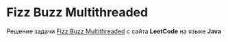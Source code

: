 # Fizz Buzz Multithreaded
Решение задачи [Fizz Buzz Multithreaded](https://leetcode.com/problems/fizz-buzz-multithreaded/) с сайта **LeetCode** на языке **Java**